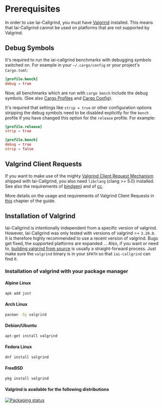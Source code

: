 # Prerequisites

In order to use Iai-Callgrind, you must have [Valgrind](https://www.valgrind.org) installed. This
means that Iai-Callgrind cannot be used on platforms that are not supported by Valgrind.

## Debug Symbols

It's required to run the iai-callgrind benchmarks with debugging symbols
switched on. For example in your `~/.cargo/config` or your project's
`Cargo.toml`:

```toml
[profile.bench]
debug = true
```

Now, all benchmarks which are run with `cargo bench` include the debug symbols.
(See also [Cargo
Profiles](https://doc.rust-lang.org/cargo/reference/profiles.html) and [Cargo
Config](https://doc.rust-lang.org/cargo/reference/config.html)).

It's required that settings like `strip = true` or other configuration options
stripping the debug symbols need to be disabled explicitly for the `bench`
profile if you have changed this option for the `release` profile. For example:

```toml
[profile.release]
strip = true

[profile.bench]
debug = true
strip = false
```

## Valgrind Client Requests

If you want to make use of the mighty [Valgrind Client Request
Mechanism](https://valgrind.org/docs/manual/manual-core-adv.html#manual-core-adv.clientreq)
shipped with Iai-Callgrind, you also need `libclang` (clang >= 5.0) installed.
See also the requirements of
[bindgen](https://rust-lang.github.io/rust-bindgen/requirements.html)) and of
[cc](https://github.com/rust-lang/cc-rs).

More details on the usage and requirements of Valgrind Client Requests in
[this](../client_requests.md) chapter of the guide.

## Installation of Valgrind

Iai-Callgrind is intentionally independent from a specific version of valgrind.
However, Iai-Callgrind was only tested with versions of valgrind >= `3.20.0`. It
is therefore highly recommended to use a recent version of valgrind. Bugs get
fixed, the supported platforms are expanded ... Also, if you want or need to,
[building valgrind from
source](https://sourceware.org/git/?p=valgrind.git;a=blob;f=README;h=eabcc6ad88c8cab6dfe73cfaaaf5543023c2e941;hb=HEAD)
is usually a straight-forward process. Just make sure the `valgrind` binary is
in your `$PATH` so that `iai-callgrind` can find it.

### Installation of valgrind with your package manager

#### Alpine Linux

```bash
apk add just
```

#### Arch Linux

```bash
pacman -Sy valgrind
```

#### Debian/Ubuntu

```bash
apt-get install valgrind
```

#### Fedora Linux

```bash
dnf install valgrind
```

#### FreeBSD

```bash
pkg install valgrind
```

#### Valgrind is available for the following distributions

[![Packaging status](https://repology.org/badge/vertical-allrepos/valgrind.svg)](https://repology.org/project/valgrind/versions)
